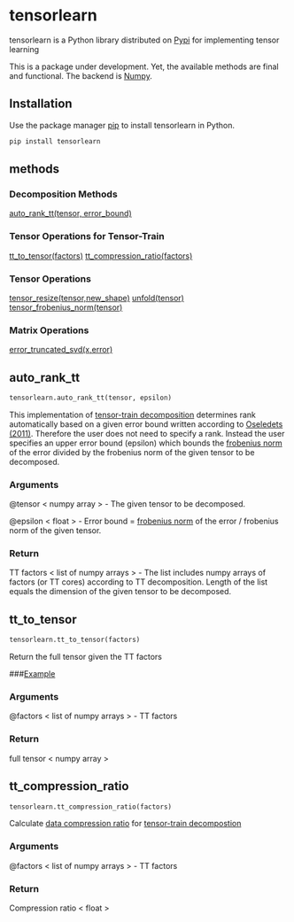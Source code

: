 
# tensorlearn

tensorlearn is a Python library distributed on [Pypi](https://pypi.org) for implementing 
tensor learning 

This is a package under development. Yet, the available methods are final and functional. The backend is [Numpy](https://numpy.org).

    
## Installation

Use the package manager [pip](https://pip.pypa.io/en/stable/) to install tensorlearn in Python.

```python
pip install tensorlearn
```

## methods
### Decomposition Methods
[auto_rank_tt(tensor, error_bound)](#autoranktt-id)

### Tensor Operations for Tensor-Train 
[tt_to_tensor(factors)](#tttotensor-id)
[tt_compression_ratio(factors)](#ttcr-id)

### Tensor Operations
[tensor_resize(tensor,new_shape)](#tensorresize-id)
[unfold(tensor)](#unfold-id)
[tensor_frobenius_norm(tensor)](#tfronorm-id)

### Matrix Operations
[error_truncated_svd(x,error)](#etsvd-id)



## <a name="autoranktt-id"></a>auto_rank_tt

```python
tensorlearn.auto_rank_tt(tensor, epsilon)
```

This implementation of [tensor-train decomposition](https://github.com/rmsolgi/TensorLearn/tree/main/Tensor-Train%20Decomposition) determines rank automatically based on a given error bound written according to [Oseledets (2011)](https://epubs.siam.org/doi/10.1137/090752286). Therefore the user does not need to specify a rank. Instead the user specifies an upper error bound (epsilon) which bounds the [frobenius norm](https://mathworld.wolfram.com/FrobeniusNorm.html) of the error divided by the frobenius norm of the given tensor to be decomposed.

### Arguments 
@tensor < numpy array > - The given tensor to be decomposed.

@epsilon < float > - Error bound = [frobenius norm](https://mathworld.wolfram.com/FrobeniusNorm.html) of the error / frobenius norm of the given tensor.

### Return
TT factors < list of numpy arrays > - The list includes numpy arrays of factors (or TT cores) according to TT decomposition. Length of the list equals the dimension of the given tensor to be decomposed.

## <a name="tttotensor-id"></a>tt_to_tensor

```python
tensorlearn.tt_to_tensor(factors)
```

Return the full tensor given the TT factors

###[Example](https://github.com/rmsolgi/TensorLearn/blob/main/Tensor-Train%20Decomposition/example_tt.py)

### Arguments
@factors < list of numpy arrays > - TT factors

### Return
full tensor < numpy array >

## <a name="ttcr-id"></a>tt_compression_ratio

```python
tensorlearn.tt_compression_ratio(factors)
```
Calculate [data compression ratio](https://en.wikipedia.org/wiki/Data_compression_ratio) for [tensor-train decompostion](https://github.com/rmsolgi/TensorLearn/tree/main/Tensor-Train%20Decomposition)
### Arguments
@factors < list of numpy arrays > - TT factors

### Return
Compression ratio < float >









